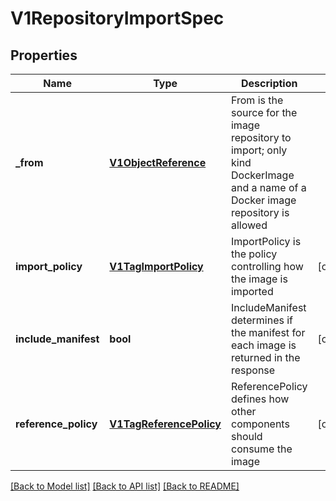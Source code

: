 # V1RepositoryImportSpec

## Properties
Name | Type | Description | Notes
------------ | ------------- | ------------- | -------------
**_from** | [**V1ObjectReference**](V1ObjectReference.md) | From is the source for the image repository to import; only kind DockerImage and a name of a Docker image repository is allowed | 
**import_policy** | [**V1TagImportPolicy**](V1TagImportPolicy.md) | ImportPolicy is the policy controlling how the image is imported | [optional] 
**include_manifest** | **bool** | IncludeManifest determines if the manifest for each image is returned in the response | [optional] 
**reference_policy** | [**V1TagReferencePolicy**](V1TagReferencePolicy.md) | ReferencePolicy defines how other components should consume the image | [optional] 

[[Back to Model list]](../README.md#documentation-for-models) [[Back to API list]](../README.md#documentation-for-api-endpoints) [[Back to README]](../README.md)


